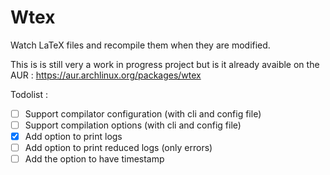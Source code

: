 # Wtex

Watch LaTeX files and recompile them when they are modified.

This is is still very a work in progress project but is it already avaible on the AUR : https://aur.archlinux.org/packages/wtex

Todolist :

* [ ] Support compilator configuration (with cli and config file)
* [ ] Support compilation options (with cli and config file)
* [X] Add option to print logs
* [ ] Add option to print reduced logs (only errors)
* [ ] Add the option to have timestamp
